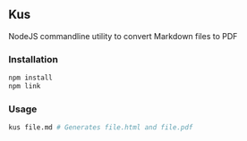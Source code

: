 ## Kus

NodeJS commandline utility to convert Markdown files to PDF

### Installation

```sh
npm install
npm link
```

### Usage

```sh
kus file.md # Generates file.html and file.pdf
```

